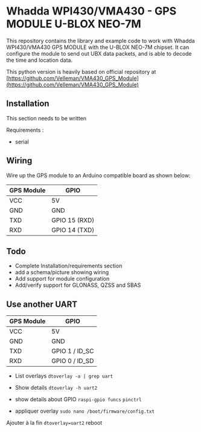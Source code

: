 # Whadda WPI430/VMA430 - GPS MODULE U-BLOX NEO-7M 

This repository contains the library and example code to work with Whadda WPI430/VMA430 GPS MODULE with the U-BLOX NEO-7M chipset. 
It can configure the module to send out UBX data packets, and is able to decode the time and location data.

This python version is heavily based on official repository at [https://github.com/Velleman/VMA430_GPS_Module](https://github.com/Velleman/VMA430_GPS_Module)


## Installation

This section needs to be written

Requirements :
- serial


## Wiring
Wire up the GPS module to an Arduino compatible board as shown below:

|GPS Module|GPIO|
|----------|-------------|
|VCC|5V|
|GND|GND|
|TXD|GPIO 15 (RXD)|
|RXD|GPIO 14 (TXD)|


## Todo
- Complete Installation/requirements section
- add a schema/picture showing wiring
- Add support for module configuration
- Add/verify support for GLONASS, QZSS and SBAS




## Use another UART

|GPS Module|GPIO|
|----------|-------------|
|VCC|5V|
|GND|GND|
|TXD|GPIO 1 / ID_SC|
|RXD|GPIO 0 / ID_SD|


- List overlays
`dtoverlay -a | grep uart`

- Show details
`dtoverlay -h uart2`

- show details about GPIO
`raspi-gpio funcs`
`pinctrl`

- appliquer overlay
`sudo nano /boot/firmware/config.txt`

Ajouter à la fin
`dtoverlay=uart2`
reboot

